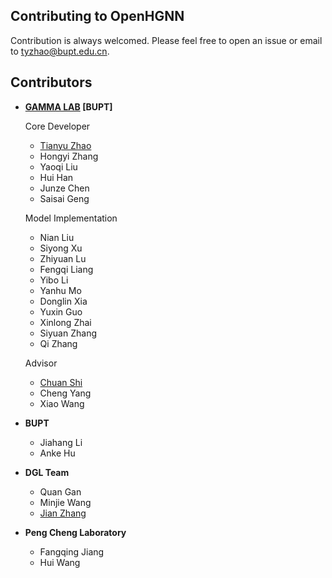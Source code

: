 ## Contributing to OpenHGNN

Contribution is always welcomed. Please feel free to open an issue or email to tyzhao@bupt.edu.cn.

## Contributors

- **[GAMMA LAB](https://github.com/BUPT-GAMMA) [BUPT]**
  
  Core Developer
  
  - [Tianyu Zhao](https://github.com/Theheavens)
  - Hongyi Zhang
  - Yaoqi Liu
  - Hui Han
  - Junze Chen
  - Saisai Geng
  
  Model Implementation
  
  - Nian Liu
  - Siyong Xu
  - Zhiyuan Lu
  - Fengqi Liang
  - Yibo Li
  - Yanhu Mo
  - Donglin Xia
  - Yuxin Guo
  - Xinlong Zhai
  - Siyuan Zhang
  - Qi Zhang
  
  Advisor
  
  - [Chuan Shi](http://shichuan.org/)
  - Cheng Yang
  - Xiao Wang

- **BUPT**
  
  - Jiahang Li
  - Anke Hu

- **DGL Team**
  
  - Quan Gan
  - Minjie Wang
  - [Jian Zhang](https://github.com/zhjwy9343)

- **Peng Cheng Laboratory**
  
  - Fangqing Jiang
  - Hui Wang
